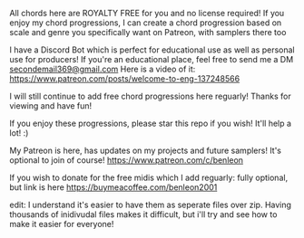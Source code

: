 All chords here are ROYALTY FREE for you and no license required! If you enjoy my chord progressions, I can create a chord progression based on scale and genre you specifically want on Patreon, with samplers there too 

I have a Discord Bot which is perfect for educational use as well as personal use for producers! If you're an educational place, feel free to send me a DM secondemail369@gmail.com Here is a video of it: https://www.patreon.com/posts/welcome-to-eng-137248566

I will still continue to add free chord progressions here reguarly! Thanks for viewing and have fun!

If you enjoy these progressions, please star this repo if you wish! It'll help a lot! :)

My Patreon is here, has updates on my projects and future samplers! It's optional to join of course!
https://www.patreon.com/c/benleon

If you wish to donate for the free midis which I add reguarly: fully optional, but link is here
https://buymeacoffee.com/benleon2001


edit: I understand it's easier to have them as seperate files over zip. Having thousands of inidivudal files makes it difficult, but i'll try and see how to make it easier for everyone!
